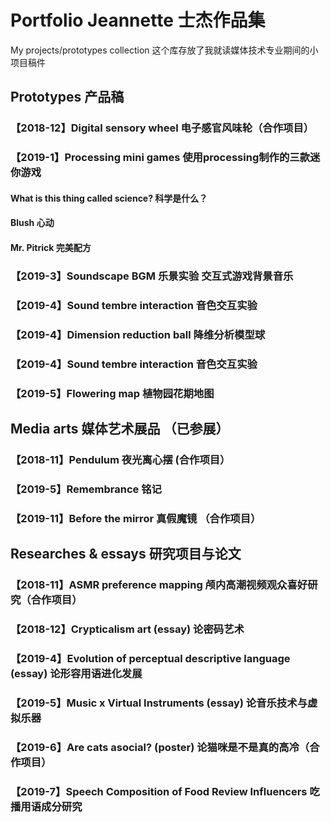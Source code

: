 # Portfolio Jeannette 士杰作品集
My projects/prototypes collection 
这个库存放了我就读媒体技术专业期间的小项目稿件

## Prototypes 产品稿

### 【2018-12】Digital sensory wheel 电子感官风味轮（合作项目）

### 【2019-1】Processing mini games 使用processing制作的三款迷你游戏
#### What is this thing called science? 科学是什么？
#### Blush 心动
#### Mr. Pitrick 完美配方

### 【2019-3】Soundscape BGM 乐景实验 交互式游戏背景音乐
### 【2019-4】Sound tembre interaction 音色交互实验
### 【2019-4】Dimension reduction ball 降维分析模型球
### 【2019-4】Sound tembre interaction 音色交互实验
### 【2019-5】Flowering map 植物园花期地图

## Media arts 媒体艺术展品 （已参展）

### 【2018-11】Pendulum 夜光离心摆 (合作项目）
### 【2019-5】Remembrance 铭记
### 【2019-11】Before the mirror 真假魔镜 （合作项目）


## Researches & essays 研究项目与论文

### 【2018-11】ASMR preference mapping 颅内高潮视频观众喜好研究（合作项目）
### 【2018-12】Crypticalism art (essay) 论密码艺术
### 【2019-4】Evolution of perceptual descriptive language (essay) 论形容用语进化发展
### 【2019-5】Music x Virtual Instruments (essay) 论音乐技术与虚拟乐器
### 【2019-6】Are cats asocial? (poster) 论猫咪是不是真的高冷（合作项目）
### 【2019-7】Speech Composition of Food Review Influencers 吃播用语成分研究

